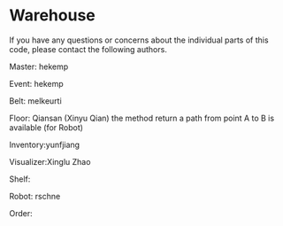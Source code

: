# Warehouse

If you have any questions or concerns about the individual parts of this code, please contact the following authors.

Master: hekemp

Event: hekemp

Belt: melkeurti

Floor: Qiansan (Xinyu Qian) the method return a path from point A to B is available (for Robot)

Inventory:yunfjiang

Visualizer:Xinglu Zhao

Shelf:

Robot: rschne

Order:
